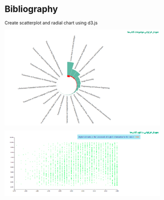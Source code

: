 # Bibliography

Create scatterplot and radial chart using d3.js

![book_frequency](https://github.com/MelikaBahmanabadi/Bibliography/blob/main/book_frequency.png?raw=true)


![book_frequency](https://github.com/MelikaBahmanabadi/Bibliography/blob/main/2.png?raw=true)
